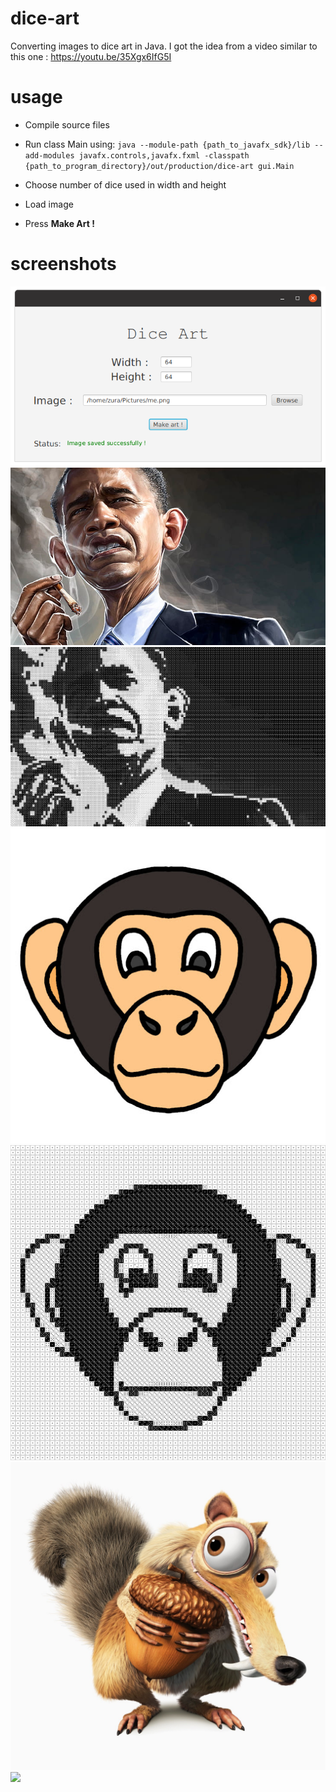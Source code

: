 # dice-art
Converting images to dice art in Java. 
I got the idea from a video similar to this one : https://youtu.be/35Xgx6IfG5I 

# usage
* Compile source files
* Run class Main using: 
  `java --module-path {path_to_javafx_sdk}/lib --add-modules javafx.controls,javafx.fxml -classpath {path_to_program_directory}/out/production/dice-art gui.Main`
  
* Choose number of dice used in width and height
* Load image
* Press **Make Art !**

# screenshots
![](screenshots/gui.png)
![](images/obama.jpg)
![](images/obamaArt.png)
![](images/monkey.jpg)
![](images/monkeyArtNew.png)
![](images/scart.jpg)
![](images/scartArtDouble.png)
